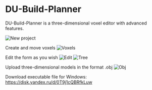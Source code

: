 # DU-Build-Planner

DU-Build-Planner is a three-dimensional voxel editor with advanced features.

![New project](https://user-images.githubusercontent.com/50108069/164998502-baa60cbe-890c-4bf4-8ac0-552ef2d0662e.png)

Create and move voxels
![Voxels](https://user-images.githubusercontent.com/50108069/165378945-9e9a3f7a-7392-4dea-a14f-d1665149e7da.png)

Edit the form as you wish
![Edit](https://user-images.githubusercontent.com/50108069/165379412-a3a125c0-c0cf-42f1-a84d-959b9904a8f0.png)
![Tree](https://user-images.githubusercontent.com/50108069/164998511-3521bc21-93d4-444b-a8af-317aeacc0d79.png)

Upload three-dimensional models in the format .obj
![Obj](https://user-images.githubusercontent.com/50108069/164998519-5b420c46-98c1-40c4-a58f-5a68751dc420.png)

Download executable file for Windows: https://disk.yandex.ru/d/0T9j1cQBRfkLuw
